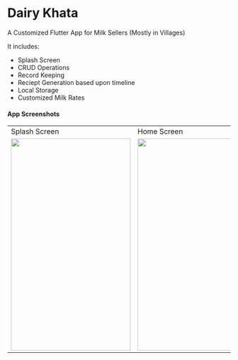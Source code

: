 # Dairy Khata

A Customized Flutter App for Milk Sellers (Mostly in Villages)

It includes:
- Splash Screen
- CRUD Operations
- Record Keeping
- Reciept Generation based upon timeline
- Local Storage
- Customized Milk Rates
  
#### App Screenshots

<table>
  <tr>
    <td>Splash Screen</td>
     <td>Home Screen</td>
     <td>CRUD Operations</td>
  </tr>
  <tr>
    <td><img src="![IMG-20241019-WA0010](https://github.com/user-attachments/assets/509dbf75-c5ad-4e92-9364-c8b26268a5c0)
" width=270 height=480></td>
    <td><img src="![IMG-20241019-WA0009](https://github.com/user-attachments/assets/a888d8b3-1280-4ae4-9c75-e157a91c640c)
" width=270 height=480></td>
    <td><img src="![WhatsApp Image 2024-10-19 at 14 36 27_6431d8d4](https://github.com/user-attachments/assets/6a2787a5-3325-4836-8fcf-909d92988b37)
" width=270 height=480></td>
  </tr>
 </table>
